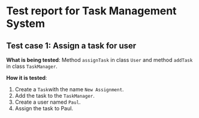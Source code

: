 # Test report for Task Management System

## Test case 1: Assign a task for user

**What is being tested**:
Method `assignTask` in class `User` and method `addTask` in class `TaskManager`.

**How it is tested**:

1. Create a `Task`with the name `New Assignment`.
2. Add the task to the `TaskManager`.
3. Create a user named `Paul`.
4. Assign the task to Paul.
